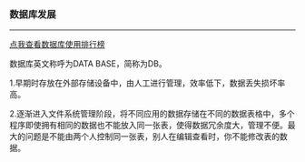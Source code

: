 ### 数据库发展

-----------------

[点我查看数据库使用排行榜](https://db-engines.com/en/ranking)

数据库英文称呼为DATA BASE，简称为DB。

1.早期时存放在外部存储设备中，由人工进行管理，效率低下，数据丢失损坏率高。

2.逐渐进入文件系统管理阶段，将不同应用的数据存储在不同的数据表格中，多个程序即使拥有相同的数据也不能放入同一张表，使得数据冗余度大，管理不便。最大的问题是不能由两个人控制同一张表，别人在编辑查看时，你不能修改表的数据。